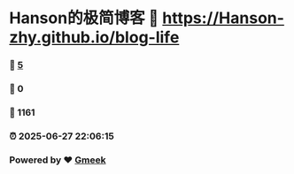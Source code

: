 # Hanson的极简博客 :link: https://Hanson-zhy.github.io/blog-life 
### :page_facing_up: [5](https://Hanson-zhy.github.io/blog-lite/tag.html) 
### :speech_balloon: 0 
### :hibiscus: 1161 
### :alarm_clock: 2025-06-27 22:06:15 
### Powered by :heart: [Gmeek](https://github.com/Meekdai/Gmeek)
